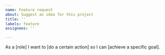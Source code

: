 ```yaml
---
name: Feature request
about: Suggest an idea for this project
title: ''
labels: feature
assignees: ''

---
```


As a [role] I want to [do a certain action] so I can [achieve a specific goal].
